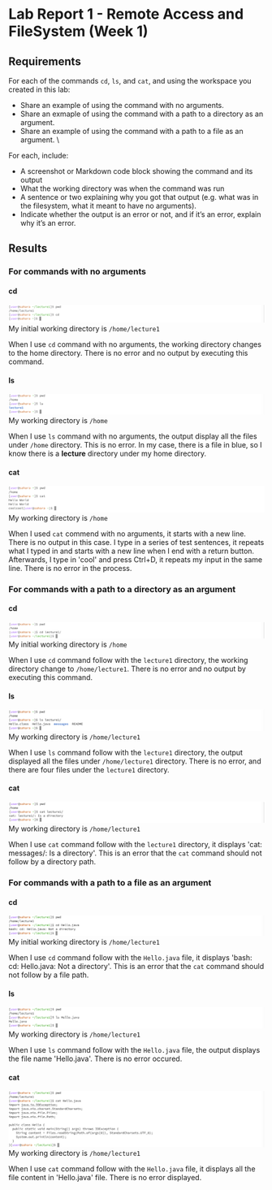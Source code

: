 # Lab Report 1 - Remote Access and FileSystem (Week 1)

## Requirements
For each of the commands `cd`, `ls`, and `cat`, and using the workspace you created in this lab:
+ Share an example of using the command with no arguments.
+ Share an exmaple of using the command with a path to a directory as an argument.
+ Share an example of using the command with a path to a file as an argument. \

For each, include:
+ A screenshot or Markdown code block showing the command and its output
+ What the working directory was when the command was run
+ A sentence or two explaining why you got that output (e.g. what was in the filesystem, what it meant to have no arguments).
+ Indicate whether the output is an error or not, and if it’s an error, explain why it’s an error.

## Results
### For commands with no arguments
#### cd
![Image](cd_with_no_argument.png)
My initial working directory is `/home/lecture1`

When I use `cd` command with no arguments, the working directory changes to the home directory. There is no error and no output by executing this command.

#### ls
![Image](ls_with_no_argument.png)
My working directory is `/home`

When I use `ls` command with no arguments, the output display all the files under `/home` directory. This is no error. In my case, there is a file in blue, so I know there is a **lecture** directory under my home directory.

#### cat
![Image](cat_with_no_argument.png)
My working directory is `/home`

When I used `cat` commend with no arguments, it starts with a new line. There is no output in this case. I type in a series of test sentences, it repeats what I typed in and starts with a new line when I end with a return button. Afterwards, I type in 'cool' and press Ctrl+D, it repeats my input in the same line. There is no error in the process.

### For commands with a path to a directory as an argument
#### cd
![Image](cd_with_a_path_to_directory.png)
My initial working directory is `/home`

When I use `cd` command follow with the `lecture1` directory, the working directory change to `/home/lecture1`. There is no error and no output by executing this command.

#### ls
![Image](ls_with_a_path_to_directory.png)
My working directory is `/home/lecture1`

When I use `ls` command follow with the `lecture1` directory, the output displayed all the files under `/home/lecture1` directory. There is no error, and there are four files under the `lecture1` directory.

#### cat
![Image](cat_with_a_path_to_directory.png)
My working directory is `/home/lecture1`

When I use `cat` command follow with the `lecture1` directory, it displays 'cat: messages/: Is a directory'. This is an error that the `cat` command should not follow by a directory path.


### For commands with a path to a file as an argument
#### cd
![Image](cd_with_a_path_to_file.png)
My initial working directory is `/home/lecture1`

When I use `cd` command follow with the `Hello.java` file, it displays 'bash: cd: Hello.java: Not a directory'. This is an error that the `cat` command should not follow by a file path.

#### ls
![Image](ls_with_a_path_to_file.png)
My working directory is `/home/lecture1`

When I use `ls` command follow with the `Hello.java` file, the output displays the file name 'Hello.java'. There is no error occured.

#### cat
![Image](cat_with_a_path_to_file.png)
My working directory is `/home/lecture1`

When I use `cat` command follow with the `Hello.java` file, it displays all the file content in 'Hello.java' file. There is no error displayed.

